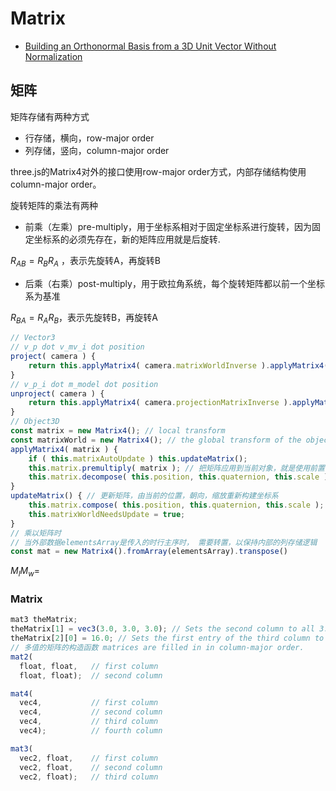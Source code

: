 # Matrix

- [Building an Orthonormal Basis from a 3D Unit Vector Without Normalization](https://backend.orbit.dtu.dk/ws/portalfiles/portal/126824972/onb_frisvad_jgt2012_v2.pdf)

## 矩阵

矩阵存储有两种方式

- 行存储，横向，row-major order
- 列存储，竖向，column-major order

three.js的Matrix4对外的接口使用row-major order方式，内部存储结构使用column-major order。

旋转矩阵的乘法有两种

- 前乘（左乘）pre-multiply，用于坐标系相对于固定坐标系进行旋转，因为固定坐标系的必须先存在，新的矩阵应用就是后旋转.

$R_{AB}=R_{B}R_{A}$ ，表示先旋转A，再旋转B

- 后乘（右乘）post-multiply，用于欧拉角系统，每个旋转矩阵都以前一个坐标系为基准

$R_{BA}=R_{A}R_{B}$，表示先旋转B，再旋转A

```javascript
// Vector3
// v_p dot v_mv_i dot position
project( camera ) {
    return this.applyMatrix4( camera.matrixWorldInverse ).applyMatrix4( camera.projectionMatrix );
}
// v_p_i dot m_model dot position
unproject( camera ) {
    return this.applyMatrix4( camera.projectionMatrixInverse ).applyMatrix4( camera.matrixWorld );
}
// Object3D
const matrix = new Matrix4(); // local transform
const matrixWorld = new Matrix4(); // the global transform of the object没有父节点时，等于matrix
applyMatrix4( matrix ) {
    if ( this.matrixAutoUpdate ) this.updateMatrix();
    this.matrix.premultiply( matrix ); // 把矩阵应用到当前对象，就是使用前置相乘的方法
    this.matrix.decompose( this.position, this.quaternion, this.scale );
}
updateMatrix() { // 更新矩阵，由当前的位置，朝向，缩放重新构建坐标系
    this.matrix.compose( this.position, this.quaternion, this.scale );
    this.matrixWorldNeedsUpdate = true;
}
// 乘以矩阵时
// 当外部数据elementsArray是传入的时行主序时， 需要转置，以保持内部的列存储逻辑
const mat = new Matrix4().fromArray(elementsArray).transpose() 
```

$M_{l}M_{w}=$

### Matrix

```js
mat3 theMatrix;
theMatrix[1] = vec3(3.0, 3.0, 3.0); // Sets the second column to all 3.0s
theMatrix[2][0] = 16.0; // Sets the first entry of the third column to 16.0.
// 多值的矩阵的构造函数 matrices are filled in in column-major order.
mat2(
  float, float,   // first column
  float, float);  // second column

mat4(
  vec4,           // first column
  vec4,           // second column
  vec4,           // third column
  vec4);          // fourth column

mat3(
  vec2, float,    // first column
  vec2, float,    // second column
  vec2, float);   // third column
```
